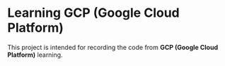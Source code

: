 # Learning GCP (Google Cloud Platform)

This project is intended for recording the code from **GCP (Google Cloud Platform)** learning.